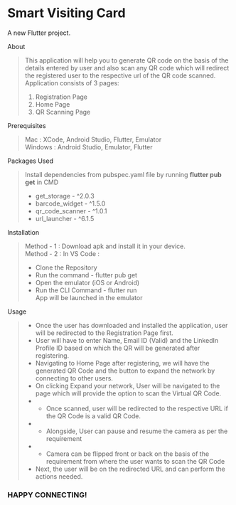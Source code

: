 # Smart Visiting Card

A new Flutter project.

About
> This application will help you to generate QR code on the basis of the details entered by user and also scan any QR code which will redirect the registered user to the respective url of the QR code scanned.
> Application consists of 3 pages:
> 1. Registration Page
> 2. Home Page
> 3. QR Scanning Page

Prerequisites
> Mac : XCode, Android Studio, Flutter, Emulator  
> Windows : Android Studio, Emulator, Flutter

Packages Used
> Install dependencies from pubspec.yaml file by running **flutter pub get** in CMD
> * get_storage - ^2.0.3
> * barcode_widget - ^1.5.0
> * qr_code_scanner - ^1.0.1
> * url_launcher - ^6.1.5

Installation
> Method - 1 : Download apk and install it in your device.  
> Method - 2 : In VS Code :
> * Clone the Repository
> * Run the command - flutter pub get
> * Open the emulator (iOS or Android)
> * Run the CLI Command - flutter run  
> App will be launched in the emulator

Usage
> * Once the user has downloaded and installed the application, user will be redirected to the Registration Page first.
> * User will have to enter Name, Email ID (Valid) and the LinkedIn Profile ID based on which the QR will be generated after registering.
> * Navigating to Home Page after registering, we will have the generated QR Code and the button to expand the network by connecting to other users.
> * On clicking Expand your network, User will be navigated to the page which will provide the option to scan the Virtual QR Code.
> * * Once scanned, user will be redirected to the respective URL if the QR Code is a valid QR Code.
> * * Alongside, User can pause and resume the camera as per the requirement
> * * Camera can be flipped front or back on the basis of the requirement from where the user wants to scan the QR Code
> * Next, the user will be on the redirected URL and can perform the actions needed.

### HAPPY CONNECTING!
